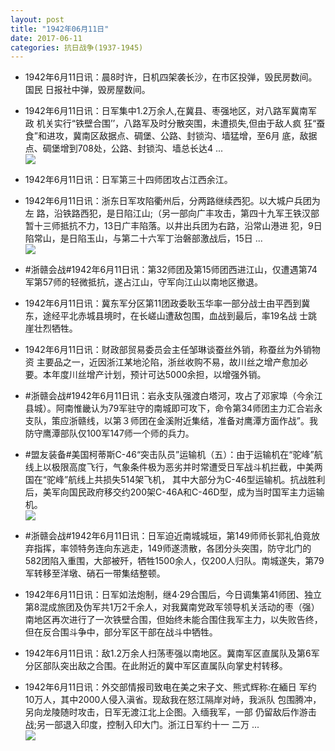 ```yaml
---
layout: post
title: "1942年06月11日"
date: 2017-06-11
categories: 抗日战争(1937-1945)
---
```


<meta name="referrer" content="no-referrer" />

- 1942年6月11日讯：晨8时许，日机四架袭长沙，在市区投弹，毁民房数间。国民 日报社中弹，毁房屋数间。 

- 1942年6月11日讯：日军集中1.2万余人,在冀县、枣强地区，对八路军冀南军政 机关实行“铁壁合围’’，八路军及时分散突围，未遭损失,但由于敌人疯 狂“蚕食”和进攻，冀南区敌据点、碉堡、公路、封锁沟、墙猛增，至6月 底，敌据点、碉堡增到708处，公路、封锁沟、墙总长达4 ... <br/><img src="https://wx3.sinaimg.cn/large/aca367d8ly1fghk8k67lnj20c809z3yl.jpg" />

- 1942年6月11日讯：日军第三十四师团攻占江西余江。 

- 1942年6月11日讯：浙东日军攻陷衢州后，分两路继续西犯。以大城户兵团为左 路，沿铁路西犯，是日陷江山;（另一部向广丰攻击，第四十九军王铁汉部 暂十三师抵抗不力，13日广丰陷落。以井出兵团为右路，沿常山港进 犯，9日陷常山，是日陷玉山，与第二十六军丁治磐部激战后，15日 ... <br/><img src="https://wx3.sinaimg.cn/large/aca367d8ly1fghf14fxt7j20c809zdfw.jpg" />

- #浙赣会战#1942年6月11日讯：第32师团及第15师团西进江山，仅遭遇第74军第57师的轻微抵抗，遂占江山，守军向江山以南地区撤退。 

- 1942年6月11日讯：冀东军分区第11团政委耿玉华率一部分战士由平西到冀 东，途经平北赤城县境时，在长嵯山遭敌包围，血战到最后，率19名战 士跳崖壮烈牺牲。 

- 1942年6月11日讯：财政部贸易委员会主任邹琳谈蚕丝外销，称蚕丝为外销物资 主要品之一，近因浙江某地沦陷，浙丝收购不易，故川丝之增产愈加必 要。本年度川丝增产计划，预计可达5000余担，以增强外销。 

- #浙赣会战#1942年6月11日讯：岩永支队强渡白塔河，攻占了邓家埠（今余江县城）。阿南惟畿认为79军驻守的南城即可攻下，命令第34师团主力汇合岩永支队，策应浙赣线，以第３师团在金溪附近集结，准备对鹰潭方面作战”。我防守鹰潭部队仅100军147师一个师的兵力。 

- #盟友装备#美国柯蒂斯C-46“突击队员”运输机（五）：由于运输机在“驼峰”航线上以极限高度飞行，气象条件极为恶劣并时常遭受日军战斗机拦截，中美两国在“驼峰”航线上共损失514架飞机， 其中大部分为C-46型运输机。抗战胜利后，美军向国民政府移交约200架C-46A和C-46D型，成为当时国军主力运输机。 <br/><img src="https://wx4.sinaimg.cn/large/aca367d8ly1fgh15y5r27j20920ob0vx.jpg" />

- #浙赣会战#1942年6月11日讯：日军迫近南城城垣，第149师师长郭礼伯竟放弃指挥，率领特务连向东逃走，149师遂溃散，各团分头突围，防守北门的582团陷入重围，大部被歼，牺牲1500余人，仅200人归队。南城遂失，第79军转移至洋墩、硝石一带集结整顿。 

- 1942年6月11日讯：日军如法炮制，继4·29合围后，今日调集第41师团、独立第8混成旅团及伪军共1万2千余人，对我冀南党政军领导机关活动的枣（强）南地区再次进行了一次铁壁合围，但始终未能合围住我军主力，以失败告终，但在反合围斗争中，部分军区干部在战斗中牺牲。 

- 1942年6月11日讯：敌1.2万余人扫荡枣强以南地区。冀南军区直属队及第6军分区部队突出敌之合围。在此附近的冀中军区直属队向掌史村转移。 

- 1942年6月11日讯：外交部情报司致电在美之宋子文、熊式辉称:在緬日 军约10万人，其中2000人侵入滇省。现敌我在怒江隔岸对峙，我派队 包围腾冲，另向龙陵随时攻击，日军无渡江北上企图。入缅我军，一部 仍留敌后作游击战;另一部退入印度，控制入印大门。浙江日军约十一 二万 ... <br/><img src="https://wx2.sinaimg.cn/large/aca367d8ly1fggxojta6gj20c80dvdg1.jpg" />

